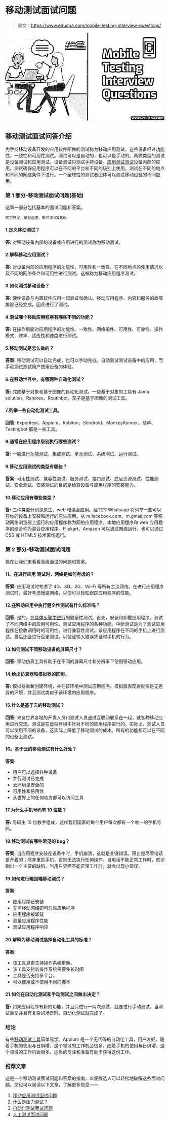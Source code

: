 # 移动测试面试问题

> 原文：<https://www.educba.com/mobile-testing-interview-questions/>

![Mobile Testing Interview Questions](img/b899349cd1e3eafb48d8b1cae91a9778.png)



## 移动测试面试问答介绍

为手持移动设备开发的应用软件所做的测试称为移动应用测试。这些设备经过功能性、一致性和可用性测试。测试可以是自动的，也可以是手动的。两种类型的测试是设备测试和应用测试。设备测试只测试手持设备。[应用测试测试](https://www.educba.com/application-testing/)设备内部的应用。测试确保应用程序可以在不同的平台和不同的级别上使用。测试在不同的地点和不同的网络条件下进行。一个全球性的测试者团体可以测试移动设备的不同应用。

### 第 1 部分-移动测试面试问题(基础)

这第一部分包括基本的面试问题和答案。

<small>网页开发、编程语言、软件测试&其他</small>

#### 1.定义移动测试？

**答:**
对移动设备内部的设备或应用进行的测试称为移动测试。

#### 2.解释移动应用测试？

**答:**
对设备内部的应用程序的功能性、可用性和一致性、在不同地点的使用情况以及不同的网络条件和可用性进行测试。这被称为移动应用程序测试。

#### 3.如何测试移动设备？

**答:**
硬件设备与内置软件应用一起验证和确认。移动应用程序、内容和服务的故障排除已经完成。因此进行了测试。

#### 4.测试哪个移动应用程序有哪些不同的功能？

**答:**
在操作层面对应用程序的功能性、一致性、网络条件、可用性、可靠性、操作模式、效率、适应性和速度进行测试。

#### 5.移动测试是怎么做的？

**答案:**
移动测试可以自动完成，也可以手动完成。自动测试测试设备中的应用，而手动测试测试用户使用设备的体验。

#### 6.在移动世界中，有哪两种自动化测试？

**答:**
完成基于对象和基于图像的自动化测试。一些基于对象的工具有 Jama solution，Ranorex。Routinbot，茄子是基于图像的测试工具。

#### 7.列举一些自动化测试工具。

**回答:**
Experitest、Appium、Kobiton、Sendroid、MonkeyRunner、葫芦、Testingbot 都是一些工具。

#### 8.通常在应用程序级别执行哪些测试？

**答:**
一般进行功能测试、集成测试、单元测试、系统测试、运行测试。

#### 9.移动应用测试的类型有哪些？

**答案:**
可用性测试、兼容性测试、服务测试、接口测试、底层资源测试、性能测试、安全测试。安装测试的目的是检查设备与应用程序的安装能力。

#### 10.移动应用有哪些类型？

**答:**
三种类型分别是原生、web 和混合应用。脸书的 Whatsapp 将列举一些可以在你的设备上安装和运行的原生应用。从 m.facebook.com、m.gmail.com 等移动网络浏览器上运行的应用程序称为网络应用程序。本地应用程序和 web 应用程序的结合称为混合应用程序。Flipkart、Amazon 可以通过网络运行，也可以通过 CSS 或 HTML5 技术离线运行。

### 第 2 部分-移动测试面试问题

现在让我们来看看高级面试的问题和答案。

#### **11。在进行应用** **测试时，网络是如何考虑的？**

**答案:**
应用测试时考虑了 4G、3G、2G、Wi-Fi 等所有主流网络。在进行应用程序测试时，最好考虑慢速网络，以便可以轻松跟踪应用程序的性能。

#### 12.在移动应用中执行健全性测试有什么标准吗？

**回答:**
是的，[在具体步骤中进行](https://www.educba.com/sanity-testing/)的健全性测试。首先，安装和卸载应用程序。测试了不同网络中的应用可用性。测试应用程序的各种功能。中断测试是为了测试应用程序在接收调用时的可用性。进行兼容性测试。该应用程序在不同的手机上进行测试。最后还会进行否定测试，以验证输入错误凭证时手机的行为。

#### 13.如何测试不同移动设备的屏幕尺寸？

**回答:**
移动仿真工具有助于在不同的屏幕尺寸和分辨率下使用移动应用。

#### 14.给出仿真器和模拟器的区别。

**答:**
模拟器重新创建环境，并在该环境中测试应用程序。模拟器表现得就像是无差异的环境，并且测试类似于该环境的应用程序。

#### 15.什么是基于云的移动测试？

**回答:**
来自世界各地的开发人员和测试人员通过互联网联系在一起，就各种移动应用进行交流。测试是在虚拟环境中针对不同的应用程序进行的。实际上，测试人员可以使用不同的设备，这实际上降低了移动测试的成本。所有的功能都可以在不同的设备上测试。

#### 16。基于云的移动测试有什么好处？

**答案:**

*   用户可以选择各种设备
*   并行测试已完成
*   云环境是安全的
*   可用性和易用性
*   从世界上的任何地方都可以访问工具

#### 17.为什么手机号码有 10 位数？

**答:**
号码由 10 位数字组成，这样我们国家的每个用户每次都有一个唯一的手机号码。

#### 18.移动测试有哪些常见的 bug？

**答案:**
当应用程序安装在设备中时，手机崩溃，这就是关键错误。阻止是尽管电话是开着的；除非重启手机，否则无法执行任何操作。当电话不能正常工作时，就识别出一个主要的缺陷。当用户界面不能正常工作时，就会出现小错误。

#### 19.如何进行端到端移动测试？

**答案:**

*   应用程序已安装
*   无需移动网络即可启动应用程序
*   应用程序被卸载
*   测量应用程序性能
*   测试应用程序响应

#### 20.解释为移动测试选择自动化工具的标准？

**答案:**

*   该工具是否支持操作系统更新。
*   该工具支持新操作系统需要多长时间
*   工具是否支持多平台。
*   可以使用或不使用不同的脚本

#### 21.如何在自动化测试和手动测试之间做出决定？

**答:**
如果应用程序有新的功能，并且只进行一两次测试，就要进行手动测试。当测试重复并且有复杂的场景时，自动化测试就完成了。

### 结论

有些[移动测试工具](https://www.educba.com/mobile-testing-tools/)简单易学。Appium 是一个无代码的自动化工具，用户友好。随着手机的使用与日俱增，这个领域的工作机会很多。随着手机的使用与日俱增，这个领域的工作机会很多。适当的专注和准备有助于获得这份工作。

### 推荐文章

这是一个移动测试面试问题和答案的指南，以便候选人可以轻松地破解这些面试问题。您也可以阅读以下文章，了解更多信息——

1.  [移动应用测试面试问题](https://www.educba.com/mobile-application-testing-interview-questions/)
2.  什么是压力测试？
3.  [自动化测试面试问题](https://www.educba.com/automation-testing-interview-questions/)
4.  [人工测试面试问题](https://www.educba.com/manual-testing-interview-question/)





